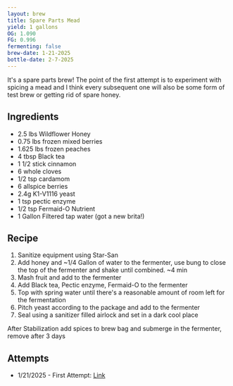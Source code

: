 ```yaml
---
layout: brew
title: Spare Parts Mead
yield: 1 gallons
OG: 1.090
FG: 0.996
fermenting: false
brew-date: 1-21-2025
bottle-date: 2-7-2025
---
```


It's a spare parts brew! The point of the first attempt is to experiment with spicing a mead and I think every subsequent one will also be some form of test brew or getting rid of spare honey.

## Ingredients
 - 2.5 lbs Wildflower Honey
 - 0.75 lbs frozen mixed berries
 - 1.625 lbs frozen peaches
 - 4 tbsp Black tea
 - 1 1/2 stick cinnamon
 - 6 whole cloves
 - 1/2 tsp cardamom
 - 6 allspice berries
 - 2.4g K1-V1116 yeast
 - 1 tsp pectic enzyme
 - 1/2 tsp Fermaid-O Nutrient
 - 1 Gallon Filtered tap water (got a new brita!)

## Recipe
 1. Sanitize equipment using Star-San
 2. Add honey and ~1/4 Gallon of water to the fermenter, use bung to close the top of the fermenter and shake until combined. ~4 min
 3. Mash fruit and add to the fermenter
 4. Add Black tea, Pectic enzyme, Fermaid-O to the fermenter
 5. Top with spring water until there's a reasonable amount of room left for the fermentation
 6. Pitch yeast according to the package and add to the fermenter
 7. Seal using a sanitizer filled airlock and set in a dark cool place

After Stabilization add spices to brew bag and submerge in the fermenter, remove after 3 days

## Attempts
 - 1/21/2025 - First Attempt: <a href="{{ site.baseurl }}/Mead-Attempts/Spare-Parts/Attempt-1">Link</a>
